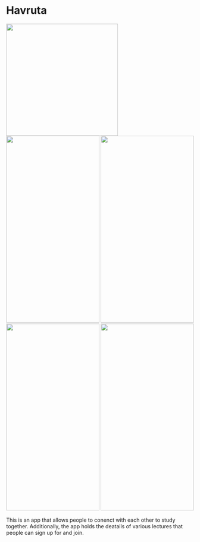 # Havruta

<img src="https://github.com/fe1493/Havruta365/blob/master/images/AppIcon2.png?raw=true" width="300" height="300">

<img src="https://user-images.githubusercontent.com/47856585/128410434-000ad55d-dfa3-4cc7-ba26-3a589167e31b.png" width="250" height="500">

<img src="https://user-images.githubusercontent.com/47856585/128410446-d7df4c4b-da1d-4b71-bf0c-79ec2b6df517.png" width="250" height="500">

<img src="https://user-images.githubusercontent.com/47856585/128410457-909b5e88-2792-43e6-b4e4-24e95f4192e3.png" width="250" height="500">

<img src="https://user-images.githubusercontent.com/47856585/128410461-dc0d4eed-5347-4f48-a17f-8a6146eb5d99.png" width="250" height="500">




This is an app that allows people to conenct with each other to study together. Additionally, the app holds the deatails of various lectures that people can sign up for and join.

